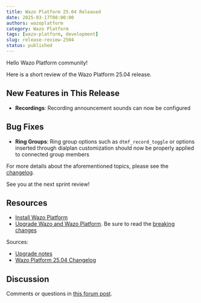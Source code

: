 ```yaml
---
title: Wazo Platform 25.04 Released
date: 2025-03-17T08:00:00
authors: wazoplatform
category: Wazo Platform
tags: [wazo-platform, development]
slug: release-review-2504
status: published
---
```


Hello Wazo Platform community!

Here is a short review of the Wazo Platform 25.04 release.

## New Features in This Release

- **Recordings**: Recording announcement sounds can now be configured

## Bug Fixes

- **Ring Groups**: Ring group options such as `dtmf_record_toggle` or options inserted through
  dialplan customization should now be properly applied to connected group members

For more details about the aforementioned topics, please see the
[changelog](https://wazo-dev.atlassian.net/issues/?jql=project%3DWAZO%20AND%20fixVersion%3D25.04).

See you at the next sprint review!

## Resources

- [Install Wazo Platform](/use-cases)
- [Upgrade Wazo and Wazo Platform](/uc-doc/upgrade/). Be sure to read the
  [breaking changes](/uc-doc/upgrade/upgrade_notes#25-04)

<!-- truncate -->

Sources:

- [Upgrade notes](/uc-doc/upgrade/upgrade_notes#25-04)
- [Wazo Platform 25.04 Changelog](https://wazo-dev.atlassian.net/issues/?jql=project%3DWAZO%20AND%20fixVersion%3D25.04)

## Discussion

Comments or questions in
[this forum post](https://wazo-platform.discourse.group/t/blog-wazo-platform-25-04-released).
